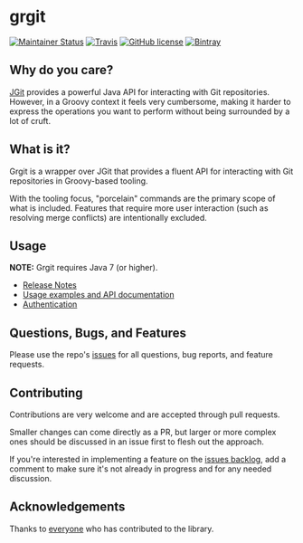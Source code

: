 # grgit

[![Maintainer Status](http://stillmaintained.com/ajoberstar/grgit.svg)](http://stillmaintained.com/ajoberstar/grgit)
[![Travis](https://img.shields.io/travis/ajoberstar/grgit.svg?style=flat-square)](https://travis-ci.org/ajoberstar/grgit)
[![GitHub license](https://img.shields.io/github/license/ajoberstar/grgit.svg?style=flat-square)](https://github.com/ajoberstar/grgit/blob/master/LICENSE)
[![Bintray](https://img.shields.io/bintray/v/ajoberstar/libraries/org.ajoberstar%3Agrgit.svg?style=flat-square)](https://bintray.com/ajoberstar/libraries/org.ajoberstar%3Agrgit/_latestVersion)

## Why do you care?

[JGit](https://eclipse.org/jgit/) provides a powerful Java API for interacting with Git repositories. However,
in a Groovy context it feels very cumbersome, making it harder to express the operations you want to perform
without being surrounded by a lot of cruft.

## What is it?

Grgit is a wrapper over JGit that provides a fluent API for interacting with Git repositories in Groovy-based
tooling.

With the tooling focus, "porcelain" commands are the primary scope of what is included. Features that require
more user interaction (such as resolving merge conflicts) are intentionally excluded.

## Usage

**NOTE:** Grgit requires Java 7 (or higher).

* [Release Notes](https://github.com/ajoberstar/grgit/releases)
* [Usage examples and API documentation](http://ajoberstar.org/grgit/docs/groovydoc/index.html?org/ajoberstar/grgit/Grgit.html)
* [Authentication](http://ajoberstar.org/grgit/docs/groovydoc/index.html?org/ajoberstar/grgit/auth/AuthConfig.html)

## Questions, Bugs, and Features

Please use the repo's [issues](https://github.com/ajoberstar/grgit/issues)
for all questions, bug reports, and feature requests.

## Contributing

Contributions are very welcome and are accepted through pull requests.

Smaller changes can come directly as a PR, but larger or more complex
ones should be discussed in an issue first to flesh out the approach.

If you're interested in implementing a feature on the
[issues backlog](https://github.com/ajoberstar/grgit/issues), add a comment
to make sure it's not already in progress and for any needed discussion.

## Acknowledgements

Thanks to [everyone](https://github.com/ajoberstar/grgit/graphs/contributors)
who has contributed to the library.
